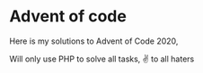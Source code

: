 # Advent of code

Here is my solutions to Advent of Code 2020,

Will only use PHP to solve all tasks, ✌️ to all haters
